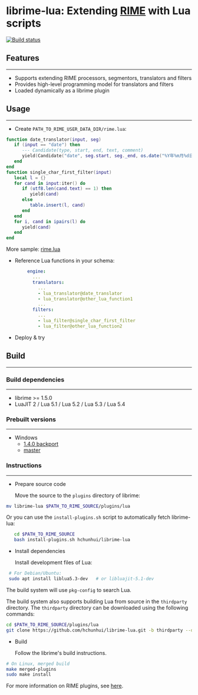 # librime-lua: Extending [RIME](https://rime.im) with Lua scripts

[![Build status](https://ci.appveyor.com/api/projects/status/github/hchunhui/librime-lua?svg=true)](https://ci.appveyor.com/project/hchunhui/librime-lua)

## Features

---
 - Supports extending RIME processors, segmentors, translators and filters
 - Provides high-level programming model for translators and filters
 - Loaded dynamically as a librime plugin

## Usage
---
- Create `PATH_TO_RIME_USER_DATA_DIR/rime.lua`:

```lua
function date_translator(input, seg)
   if (input == "date") then
      --- Candidate(type, start, end, text, comment)
      yield(Candidate("date", seg.start, seg._end, os.date("%Y年%m月%d日"), " 日期"))
   end
end
function single_char_first_filter(input)
   local l = {}
   for cand in input:iter() do
      if (utf8.len(cand.text) == 1) then
         yield(cand)
      else
         table.insert(l, cand)
      end
   end
   for i, cand in ipairs(l) do
      yield(cand)
   end
end
```

More sample: [rime.lua](https://github.com/hchunhui/librime-lua/tree/master/sample/rime.lua)

- Reference Lua functions in your schema:

```yaml
        engine:
          ...
          translators:
            ...
            - lua_translator@date_translator
            - lua_translator@other_lua_function1
            ...
          filters:
            ...
            - lua_filter@single_char_first_filter
            - lua_filter@other_lua_function2
```

- Deploy & try


## Build
---

### Build dependencies
---
  - librime >= 1.5.0
  - LuaJIT 2 / Lua 5.1 / Lua 5.2 / Lua 5.3 / Lua 5.4

### Prebuilt versions
---
  - Windows
    - [1.4.0 backport](https://github.com/hchunhui/librime-lua/releases)
    - [master](https://ci.appveyor.com/project/hchunhui/librime-lua/build/artifacts)

### Instructions
---

- Prepare source code

   Move the source to the `plugins` directory of librime:

```bash
mv librime-lua $PATH_TO_RIME_SOURCE/plugins/lua
```

   Or you can use the `install-plugins.sh` script to automatically fetch librime-lua:
```bash
   cd $PATH_TO_RIME_SOURCE
   bash install-plugins.sh hchunhui/librime-lua
```

- Install dependencies

   Install development files of Lua:
```bash
 # For Debian/Ubuntu:
 sudo apt install liblua5.3-dev   # or libluajit-5.1-dev
```
   The build system will use `pkg-config` to search Lua.

   The build system also supports building Lua from source in the `thirdparty` directory.
   The `thirdparty` directory can be downloaded using the following commands:
```bash
cd $PATH_TO_RIME_SOURCE/plugins/lua
git clone https://github.com/hchunhui/librime-lua.git -b thirdparty --depth=1 thirdparty
```

- Build

   Follow the librime's build instructions.
```bash
# On Linux, merged build
make merged-plugins
sudo make install
```

   For more information on RIME plugins,
   see [here](https://github.com/rime/librime/tree/master/sample).